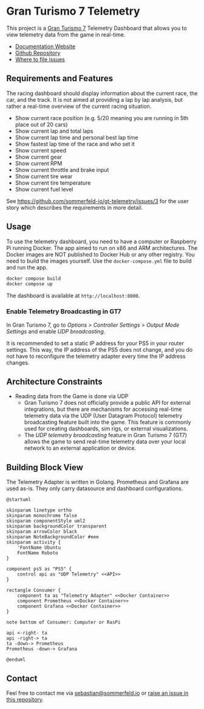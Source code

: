 <!-- ---
hide:
  - navigation
--- -->

# Gran Turismo 7 Telemetry

[doc-website]: https://sommerfeld-io.github.io/gt-telemetry
[github-repo]: https://github.com/sommerfeld-io/gt-telemetry
[file-issues]: https://github.com/sommerfeld-io/gt-telemetry/issues

This project is a [Gran Turismo 7](https://www.gran-turismo.com/us/gt7/top) Telemetry Dashboard that allows you to view telemetry data from the game in real-time.

- [Documentation Website][doc-website]
- [Github Repository][github-repo]
- [Where to file issues][file-issues]

## Requirements and Features

The racing dashboard should display information about the current race, the car, and the track. It is not aimed at providing a lap by lap analysis, but rather a real-time overview of the current racing situation.

- Show current race position (e.g. 5/20 meaning you are running in 5th place out of 20 cars)
- Show current lap and total laps
- Show current lap time and personal best lap time
- Show fastest lap time of the race and who set it
- Show current speed
- Show current gear
- Show current RPM
- Show current throttle and brake input
- Show current tire wear
- Show current tire temperature
- Show current fuel level

See <https://github.com/sommerfeld-io/gt-telemetry/issues/3> for the user story which describes the requirements in more detail.

<!-- The lap by lap analysis dashboard should provide a detailed analysis of each lap driven during the race. It should allow the user to compare lap times, sector times, and other telemetry data between laps. A user should be able to compare throttle and brake inputs, RPM, speed, and other data between laps.

See <https://github.com/sommerfeld-io/gt-telemetry/issues/4> for the user story which describes the requirements in more detail. -->

## Usage

To use the telemetry dashboard, you need to have a computer or Raspberry Pi running Docker. The app aimed to run on x86 and ARM architectures. The Docker images are NOT published to Docker Hub or any other registry. You need to build the images yourself. Use the `docker-compose.yml` file to build and run the app.

```bash
docker compose build
docker compose up
```

The dashboard is available at `http://localhost:8000`.

### Enable Telemetry Broadcasting in GT7

In Gran Turismo 7, go to *Options > Controller Settings > Output Mode Settings* and enable *UDP broadcasting*.

It is recommended to set a static IP address for your PS5 in your router settings. This way, the IP address of the PS5 does not change, and you do not have to reconfigure the telemetry adapter every time the IP address changes.

## Architecture Constraints

- Reading data from the Game is done via UDP
    - Gran Turismo 7 does not officially provide a public API for external integrations, but there are mechanisms for accessing real-time telemetry data via the UDP (User Datagram Protocol) telemetry broadcasting feature built into the game. This feature is commonly used for creating dashboards, sim rigs, or external visualizations.
    - The *UDP telemetry broadcasting* feature in Gran Turismo 7 (GT7) allows the game to send real-time telemetry data over your local network to an external application or device.

## Building Block View

The Telemetry Adapter is written in Golang. Prometheus and Grafana are used as-is. They only carry datasource and dashboard configurations.

```kroki-plantuml
@startuml

skinparam linetype ortho
skinparam monochrome false
skinparam componentStyle uml2
skinparam backgroundColor transparent
skinparam arrowColor black
skinparam NoteBackgroundColor #eee
skinparam activity {
    'FontName Ubuntu
    FontName Roboto
}

component ps5 as "PS5" {
    control api as "UDP Telemetry" <<API>>
}

rectangle Consumer {
    component ta as "Telemetry Adapter" <<Docker Container>>
    component Prometheus <<Docker Container>>
    component Grafana <<Docker Container>>
}

note bottom of Consumer: Computer or RasPi

api <-right- ta
api -right-> ta
ta -down-> Prometheus
Prometheus -down-> Grafana

@enduml
```

## Contact

Feel free to contact me via <sebastian@sommerfeld.io> or [raise an issue in this repository][file-issues].
